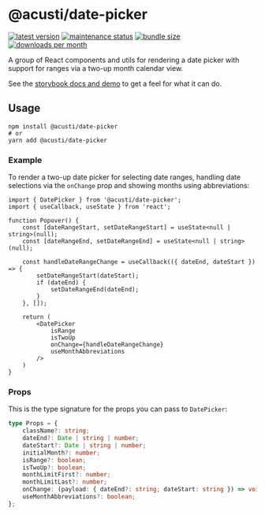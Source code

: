 # @acusti/date-picker

[![latest version](https://img.shields.io/npm/v/@acusti/date-picker?style=for-the-badge)](https://www.npmjs.com/package/@acusti/date-picker)
[![maintenance status](https://img.shields.io/npms-io/maintenance-score/@acusti/date-picker?style=for-the-badge)](https://npms.io/search?q=%40acusti%2Fdate-picker)
[![bundle size](https://img.shields.io/bundlephobia/minzip/@acusti/date-picker?style=for-the-badge)](https://bundlephobia.com/package/@acusti/date-picker)
[![downloads per month](https://img.shields.io/npm/dm/@acusti/date-picker?style=for-the-badge)](https://www.npmjs.com/package/@acusti/date-picker)

A group of React components and utils for rendering a date picker with
support for ranges via a two-up month calendar view.

See the [storybook docs and demo][] to get a feel for what it can do.

[storybook docs and demo]:
    https://acusti-uikit.netlify.app/?path=/docs/uikit-controls-datepicker-datepicker--docs

## Usage

```
npm install @acusti/date-picker
# or
yarn add @acusti/date-picker
```

### Example

To render a two-up date picker for selecting date ranges, handling date selections via the `onChange` prop and showing months using abbreviations:

```tsx
import { DatePicker } from '@acusti/date-picker';
import { useCallback, useState } from 'react';

function Popover() {
    const [dateRangeStart, setDateRangeStart] = useState<null | string>(null);
    const [dateRangeEnd, setDateRangeEnd] = useState<null | string>(null);

    const handleDateRangeChange = useCallback(({ dateEnd, dateStart }) => {
        setDateRangeStart(dateStart);
        if (dateEnd) {
            setDateRangeEnd(dateEnd);
        }
    }, []);

    return (
        <DatePicker
            isRange
            isTwoUp
            onChange={handleDateRangeChange}
            useMonthAbbreviations
        />
    )
}
```

### Props

This is the type signature for the props you can pass to `DatePicker`:

```ts
type Props = {
    className?: string;
    dateEnd?: Date | string | number;
    dateStart?: Date | string | number;
    initialMonth?: number;
    isRange?: boolean;
    isTwoUp?: boolean;
    monthLimitFirst?: number;
    monthLimitLast?: number;
    onChange: (payload: { dateEnd?: string; dateStart: string }) => void;
    useMonthAbbreviations?: boolean;
};
```
